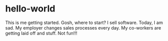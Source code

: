 # hello-world
This is me getting started.
Gosh, where to start?  I sell software.  Today, I am sad.  My employer changes sales processes every day.  My co-workers are getting laid off and stuff.  Not fun!!!
